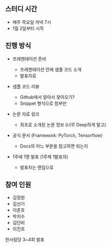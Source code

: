 ## 스터디 시간

- 매주 목요일 저녁 7시
- 1월 2일부터 시작



## 진행 방식

- 프레젠테이션 준비

  - 프레젠테이션 안에 샘플 코드 소개
  - 발표자료

- 샘플 코드 리뷰

  - Github에서 알아서 찾아오기?
  - Snippet 형식으로 첨부만

- 논문 자료 링크

  - 최초로 소개된 논문 정보 (너무 Deep하게 말고)

- 공식 문서 (Framework: PyTorch, Tensorflow)

  - Docs의 어느 부분을 참고하면 되는지

- 1주에 1명 발표 (1주제 1발표자)

  - 발표자는 랜덤으로

  

## 참여 인원

- 김정원
- 김선기
- 이춘호
- 박지수
- 김단비
- 이진호

한사람당 3~4회 발표

